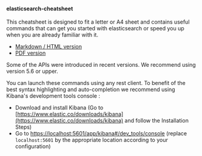 #### elasticsearch-cheatsheet

This cheatsheet is designed to fit a letter or A4 sheet and contains useful commands that can get you started with elasticsearch or speed you up when you are already familiar with it.

 - [Markdown / HTML version](elasticsearch-cheatsheet.md)
 - [PDF version](elasticsearch-cheatsheet.pdf)

Some of the APIs were introduced in recent versions. We recommend using version 5.6 or upper.

You can launch these commands using any rest client. To benefit of the best syntax highlighting and auto-completion we recommend using Kibana's development tools console :

 - Download and install Kibana (Go to [https://www.elastic.co/downloads/kibana](https://www.elastic.co/downloads/kibana) and follow the Installation Steps)
 - Go to [https://localhost:5601/app/kibana#/dev_tools/console](https://localhost:5601/app/kibana#/dev_tools/console) (replace `localhost:5601` by the appropriate location according to your configuration)
